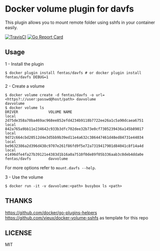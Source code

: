 # Docker volume plugin for davfs

This plugin allows you to mount remote folder using sshfs in your container easily.

[![TravisCI](https://travis-ci.org/fentas/docker-volume-davfs.svg)](https://travis-ci.org/fentas/docker-volume-davfs)
[![Go Report Card](https://goreportcard.com/badge/github.com/fentas/docker-volume-davfs)](https://goreportcard.com/report/github.com/fentas/docker-volume-davfs)

## Usage

1 - Install the plugin

```
$ docker plugin install fentas/davfs # or docker plugin install fentas/davfs DEBUG=1
```

2 - Create a volume

```
$ docker volume create -d fentas/davfs -o url=<https?://user:passwd@host/path> davvolume
davvolume
$ docker volume ls
DRIVER              VOLUME NAME
local               2d75de358a70ba469ac968ee852efd4234b9118b7722ee26a1c5a90dcaea6751
local               842a765a9bb11e234642c933b3dfc702dee32b73e0cf7305239436a145b89017
local               9d72c664cbd20512d4e3d5bb9b39ed11e4a632c386447461d48ed84731e44034
local               be9632386a2d396d438c9707e261f86fd9f5e72a7319417901d84041c8f14a4d
local               e1496dfe4fa27b39121e4383d1b16a0a7510f0de89f05b336aab3c0deb4dda0e
fentas/davfs        davvolume
```

For more options refer to `mount.davfs --help`.

3 - Use the volume

```
$ docker run -it -v davvolume:<path> busybox ls <path>
```

## THANKS

https://github.com/docker/go-plugins-helpers
https://github.com/vieux/docker-volume-sshfs as template for this repo

## LICENSE

MIT
